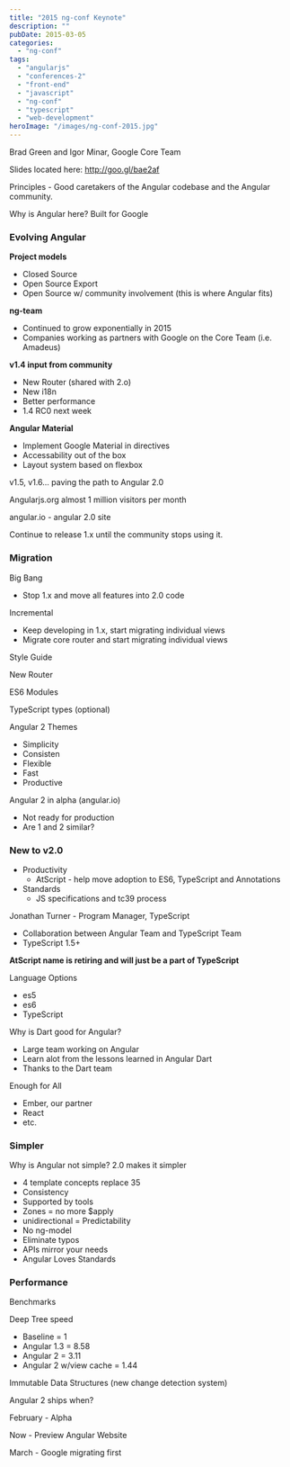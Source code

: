 ```yaml
---
title: "2015 ng-conf Keynote"
description: ""
pubDate: 2015-03-05
categories: 
  - "ng-conf"
tags: 
  - "angularjs"
  - "conferences-2"
  - "front-end"
  - "javascript"
  - "ng-conf"
  - "typescript"
  - "web-development"
heroImage: "/images/ng-conf-2015.jpg"
---
```


Brad Green and Igor Minar, Google Core Team

Slides located here: http://goo.gl/bae2af

Principles - Good caretakers of the Angular codebase and the Angular community.

Why is Angular here? Built for Google

### Evolving Angular

**Project models**

- Closed Source
- Open Source Export
- Open Source w/ community involvement (this is where Angular fits)

**ng-team**

- Continued to grow exponentially in 2015
- Companies working as partners with Google on the Core Team (i.e. Amadeus)

**v1.4 input from community**

- New Router (shared with 2.o)
- New i18n
- Better performance
- 1.4 RC0 next week

**Angular Material**

- Implement Google Material in directives
- Accessability out of the box
- Layout system based on flexbox

v1.5, v1.6... paving the path to Angular 2.0

Angularjs.org almost 1 million visitors per month

angular.io - angular 2.0 site

Continue to release 1.x until the community stops using it.

### Migration

Big Bang

- Stop 1.x and move all features into 2.0 code

Incremental

- Keep developing in 1.x, start migrating individual views
- Migrate core router and start migrating individual views

Style Guide

New Router

ES6 Modules

TypeScript types (optional)

Angular 2 Themes

- Simplicity
- Consisten
- Flexible
- Fast
- Productive

Angular 2 in alpha (angular.io)

- Not ready for production
- Are 1 and 2 similar?

### New to v2.0

- Productivity
    - AtScript - help move adoption to ES6, TypeScript and Annotations
- Standards
    - JS specifications and tc39 process

Jonathan Turner - Program Manager, TypeScript

- Collaboration between Angular Team and TypeScript Team
- TypeScript 1.5+

**AtScript name is retiring and will just be a part of TypeScript**

Language Options

- es5
- es6
- TypeScript

Why is Dart good for Angular?

- Large team working on Angular
- Learn alot from the lessons learned in Angular Dart
- Thanks to the Dart team

Enough for All

- Ember, our partner
- React
- etc.

### Simpler

Why is Angular not simple? 2.0 makes it simpler

- 4 template concepts replace 35
- Consistency
- Supported by tools
- Zones = no more $apply
- unidirectional = Predictability
- No ng-model
- Eliminate typos
- APIs mirror your needs
- Angular Loves Standards

### Performance

Benchmarks

Deep Tree speed

- Baseline = 1
- Angular 1.3 = 8.58
- Angular 2 = 3.11
- Angular 2 w/view cache = 1.44

Immutable Data Structures (new change detection system)

Angular 2 ships when?

February - Alpha

Now - Preview Angular Website

March - Google migrating first

